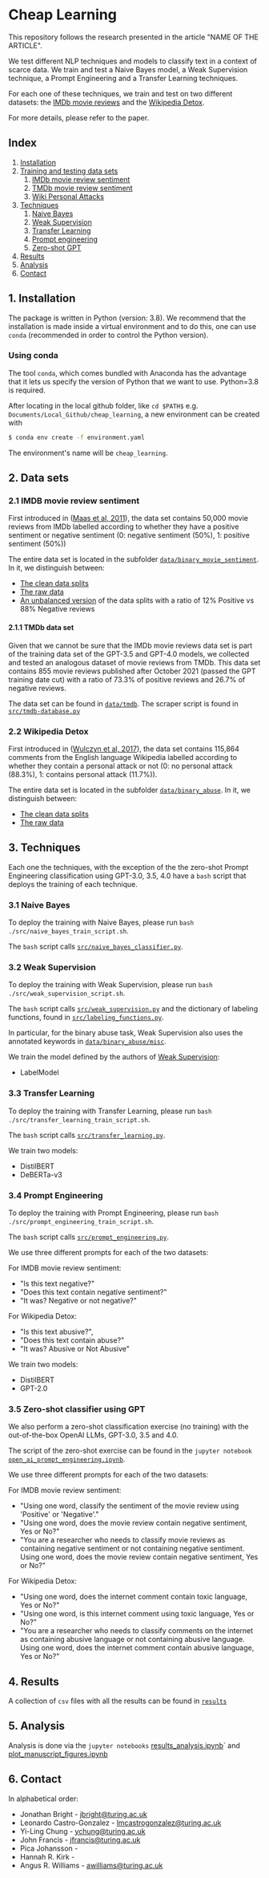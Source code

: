 # Cheap Learning

This repository follows the research presented in the article "NAME OF THE ARTICLE".

We test different NLP techniques and models to classify text in a context of scarce data. We train and test a Naive Bayes model, a Weak Supervision technique, a Prompt Engineering and a Transfer Learning techniques.

For each one of these techniques, we train and test on two different datasets: the [IMDb movie reviews](https://huggingface.co/datasets/imdb) and the [Wikipedia Detox](https://github.com/ewulczyn/wiki-detox).

For more details, please refer to the paper. 

## Index
1. [Installation](#1-installation)
2. [Training and testing data sets](#2-data-sets)
    1. [IMDb movie review sentiment](#21-imdb-movie-review-sentiment)
    3. [TMDb movie review sentiment](#211-tmdb-data-set) 
    2. [Wiki Personal Attacks](#22-wikipedia-detox)
3. [Techniques](#3-techniques)
    1. [Naive Bayes](#31-naive-bayes)
    2. [Weak Supervision](#32-weak-supervision) 
    3. [Transfer Learning](#33-transfer-learning)
    4. [Prompt engineering](#34-prompt-engineering)
    5. [Zero-shot GPT](#35-zero-shot-classifier-using-gpt)
4. [Results](#4-results)
5. [Analysis](#5-analysis)
6. [Contact](#6-contact)


## 1. Installation<a name="1-installation">

The package is written in Python (version: 3.8). We recommend that the installation is made inside a virtual environment and to do this, one can use `conda` (recommended in order to control the Python version).


### Using conda

The tool `conda`, which comes bundled with Anaconda has the advantage that it lets us specify the version of Python that we want to use. Python=3.8 is required.

After locating in the local github folder, like `cd $PATH$` e.g. `Documents/Local_Github/cheap_learning`, a new environment can be created with

```bash
$ conda env create -f environment.yaml
```

The environment's name will be `cheap_learning`.

## 2. Data sets<a name="2-data-sets">

### 2.1 IMDB movie review sentiment<a name="21-imdb-movie-review-sentiment">

First introduced in ([Maas et al, 2011](https://aclanthology.org/P11-1015/)), the data set contains 50,000 movie reviews from IMDb labelled according to whether they have a positive sentiment or negative sentiment (0: negative sentiment (50%), 1: positive sentiment (50%)) 

The entire data set is located in the subfolder [`data/binary_movie_sentiment`](https://github.com/Turing-Online-Safety-Codebase/cheap_learning/tree/main/data/binary_movie_sentiment). In it, we distinguish between:
- [The clean data splits](https://github.com/Turing-Online-Safety-Codebase/cheap_learning/tree/main/data/binary_movie_sentiment/clean_data)
- [The raw data](https://github.com/Turing-Online-Safety-Codebase/cheap_learning/tree/main/data/binary_movie_sentiment/raw_data)
- [An unbalanced version](https://github.com/Turing-Online-Safety-Codebase/cheap_learning/tree/main/data/binary_movie_sentiment/unbalanced_data) of the data splits with a ratio of 12% Positive vs 88% Negative reviews

#### 2.1.1 TMDb data set

Given that we cannot be sure that the IMDb movie reviews data set is part of the training data set of the GPT-3.5 and GPT-4.0 models, we collected and tested an analogous dataset of movie reviews from TMDb. This data set contains 855 movie reviews published after October 2021 (passed the GPT training date cut) with a ratio of 73.3% of positive reviews and 26.7% of negative reviews.

The data set can be found in [`data/tmdb`](https://github.com/Turing-Online-Safety-Codebase/cheap_learning/tree/main/data/tmdb). The scraper script is found in [`src/tmdb-database.py`](https://github.com/Turing-Online-Safety-Codebase/cheap_learning/tree/main/src/tmdb-database.py)


### 2.2 Wikipedia Detox

First introduced in ([Wulczyn et al, 2017](https://dl.acm.org/doi/10.1145/3038912.3052591)), the data set contains 115,864 comments from the English language Wikipedia labelled according to whether they contain a personal attack or not (0: no personal attack (88.3%), 1: contains personal attack (11.7%)). 

The entire data set is located in the subfolder [`data/binary_abuse`](https://github.com/Turing-Online-Safety-Codebase/cheap_learning/tree/main/data/binary_abuse). In it, we distinguish between:
- [The clean data splits](https://github.com/Turing-Online-Safety-Codebase/cheap_learning/tree/main/data/binary_abuse/clean_data)
- [The raw data](https://github.com/Turing-Online-Safety-Codebase/cheap_learning/tree/main/data/binary_abuse/raw_data)


## 3. Techniques

Each one the techniques, with the exception of the the zero-shot Prompt Engineering classification using GPT-3.0, 3.5, 4.0 have a `bash` script that deploys the training of each technique.

### 3.1 Naive Bayes

To deploy the training with Naive Bayes, please run `bash ./src/naive_bayes_train_script.sh`.

The `bash` script calls [`src/naive_bayes_classifier.py`](https://github.com/Turing-Online-Safety-Codebase/cheap_learning/tree/main/src/naive_bayes_classifier.py).

### 3.2 Weak Supervision

To deploy the training with Weak Supervision, please run `bash ./src/weak_supervision_script.sh`.

The `bash` script calls [`src/weak_supervision.py`](https://github.com/Turing-Online-Safety-Codebase/cheap_learning/tree/main/src/weak_supervision.py) and the dictionary of labeling functions, found in [`src/labeling_functions.py`](https://github.com/Turing-Online-Safety-Codebase/cheap_learning/tree/main/src/labeling_functions.py).

In particular, for the binary abuse task, Weak Supervision also uses the annotated keywords in [`data/binary_abuse/misc`](https://github.com/Turing-Online-Safety-Codebase/cheap_learning/tree/main/data/binary_abuse/misc).

We train the model defined by the authors of [Weak Supervision](https://ojs.aaai.org/index.php/AAAI/article/view/4403):
- LabelModel

### 3.3 Transfer Learning

To deploy the training with Transfer Learning, please run `bash ./src/transfer_learning_train_script.sh`.

The `bash` script calls [`src/transfer_learning.py`](https://github.com/Turing-Online-Safety-Codebase/cheap_learning/tree/main/src/weak_supervision.py).

We train two models:
- DistilBERT
- DeBERTa-v3

### 3.4 Prompt Engineering

To deploy the training with Prompt Engineering, please run `bash ./src/prompt_engineering_train_script.sh`.

The `bash` script calls [`src/prompt_engineering.py`](https://github.com/Turing-Online-Safety-Codebase/cheap_learning/tree/main/src/prompt_engineering.py).

We use three different prompts for each of the two datasets:
    
For IMDB movie review sentiment:
- "Is this text negative?"
- "Does this text contain negative sentiment?"
- "It was? Negative or not negative?"

For Wikipedia Detox:
- "Is this text abusive?",
- "Does this text contain abuse?"
- "It was? Abusive or Not Abusive"

We train two models:
- DistilBERT
- GPT-2.0

### 3.5 Zero-shot classifier using GPT

We also perform a zero-shot classification exercise (no training) with the out-of-the-box OpenAI LLMs, GPT-3.0, 3.5 and 4.0.

The script of the zero-shot exercise can be found in the `jupyter notebook` [`open_ai_prompt_engineering.ipynb`](https://github.com/Turing-Online-Safety-Codebase/cheap_learning/tree/main/src/openai_prompt_engineering.ipynb).

We use three different prompts for each of the two datasets:

For IMDB movie review sentiment:
- "Using one word, classify the sentiment of the movie review using 'Positive' or 'Negative'."
- "Using one word, does the movie review contain negative sentiment, Yes or No?"
- "You are a researcher who needs to classify movie reviews as containing negative sentiment or not containing negative sentiment. Using one word, does the movie review contain negative sentiment, Yes or No?"

For Wikipedia Detox:
- "Using one word, does the internet comment contain toxic language, Yes or No?"
- "Using one word, is this internet comment using toxic language, Yes or No?"
- "You are a researcher who needs to classify comments on the internet as containing abusive language or not containing abusive language. Using one word, does the internet comment contain abusive language, Yes or No?"

## 4. Results

A collection of `csv` files with all the results can be found in [`results`](https://github.com/Turing-Online-Safety-Codebase/cheap_learning/tree/main/results)

## 5. Analysis

Analysis is done via the `jupyter notebooks` [results_analysis.ipynb](https://github.com/Turing-Online-Safety-Codebase/cheap_learning/tree/main/src/results_analysis.ipynb)` and [plot_manuscript_figures.ipynb](https://github.com/Turing-Online-Safety-Codebase/cheap_learning/blob/main/src/plot_manuscript_figures.ipynb)

## 6. Contact

In alphabetical order:
- Jonathan Bright - jbright@turing.ac.uk
- Leonardo Castro-Gonzalez - lmcastrogonzalez@turing.ac.uk
- Yi-Ling Chung - ychung@turing.ac.uk
- John Francis - jfrancis@turing.ac.uk
- Pica Johansson - 
- Hannah R. Kirk - 
- Angus R. Williams - awilliams@turing.ac.uk
